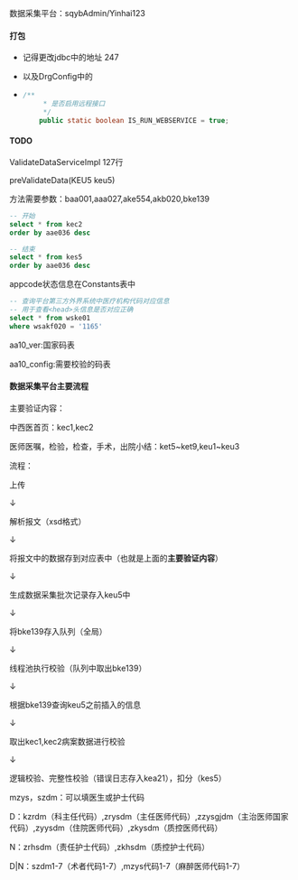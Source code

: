 数据采集平台：sqybAdmin/Yinhai123



#### 打包

- 记得更改jdbc中的地址 247

- 以及DrgConfig中的

- ```java
  /**
       * 是否启用远程接口
       */
      public static boolean IS_RUN_WEBSERVICE = true;
  ```

  



#### TODO

ValidateDataServiceImpl	127行

preValidateData(KEU5 keu5)

方法需要参数：baa001,aaa027,ake554,akb020,bke139





```sql
-- 开始
select * from kec2
order by aae036 desc

-- 结束
select * from kes5
order by aae036 desc
```



appcode状态信息在Constants表中



```sql
-- 查询平台第三方外界系统中医疗机构代码对应信息
-- 用于查看<head>头信息是否对应正确
select * from wske01
where wsakf020 = '1165'
```



aa10_ver:国家码表

aa10_config:需要校验的码表



#### 数据采集平台主要流程

主要验证内容：

中西医首页：kec1,kec2

医师医嘱，检验，检查，手术，出院小结：ket5~ket9,keu1~keu3

流程：

上传

↓

解析报文（xsd格式）

↓

将报文中的数据存到对应表中（也就是上面的**主要验证内容**）

↓

生成数据采集批次记录存入keu5中

↓

将bke139存入队列（全局）

↓

线程池执行校验（队列中取出bke139）

↓

根据bke139查询keu5之前插入的信息

↓

取出kec1,kec2病案数据进行校验

↓

逻辑校验、完整性校验（错误日志存入kea21），扣分（kes5）





mzys，szdm：可以填医生或护士代码



D：kzrdm（科主任代码）,zrysdm（主任医师代码）,zzysgjdm（主治医师国家代码）,zyysdm（住院医师代码）,zkysdm（质控医师代码）



N：zrhsdm（责任护士代码）,zkhsdm（质控护士代码）



D|N：szdm1-7（术者代码1-7）,mzys代码1-7（麻醉医师代码1-7）







```java

```

